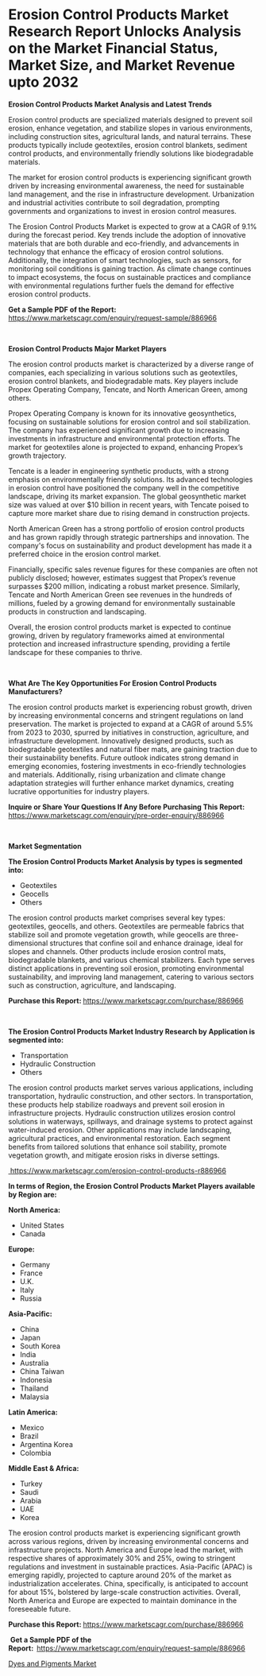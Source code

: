 <p><h1>Erosion Control Products Market Research Report Unlocks Analysis on the Market Financial Status, Market Size, and Market Revenue upto 2032</h1></p><p><strong>Erosion Control Products Market Analysis and Latest Trends</strong></p>
<p><p>Erosion control products are specialized materials designed to prevent soil erosion, enhance vegetation, and stabilize slopes in various environments, including construction sites, agricultural lands, and natural terrains. These products typically include geotextiles, erosion control blankets, sediment control products, and environmentally friendly solutions like biodegradable materials. </p><p>The market for erosion control products is experiencing significant growth driven by increasing environmental awareness, the need for sustainable land management, and the rise in infrastructure development. Urbanization and industrial activities contribute to soil degradation, prompting governments and organizations to invest in erosion control measures. </p><p>The Erosion Control Products Market is expected to grow at a CAGR of 9.1% during the forecast period. Key trends include the adoption of innovative materials that are both durable and eco-friendly, and advancements in technology that enhance the efficacy of erosion control solutions. Additionally, the integration of smart technologies, such as sensors, for monitoring soil conditions is gaining traction. As climate change continues to impact ecosystems, the focus on sustainable practices and compliance with environmental regulations further fuels the demand for effective erosion control products.</p></p>
<p><strong>Get a Sample PDF of the Report:&nbsp;</strong> <a href="https://www.marketscagr.com/enquiry/request-sample/886966?utm_campaign=3529&utm_medium=2&utm_source=Github&utm_content=ia&utm_term=31032025&utm_id=erosion-control-products">https://www.marketscagr.com/enquiry/request-sample/886966</a></p>
<p>&nbsp;</p>
<p><strong>Erosion Control Products Major Market Players</strong></p>
<p><p>The erosion control products market is characterized by a diverse range of companies, each specializing in various solutions such as geotextiles, erosion control blankets, and biodegradable mats. Key players include Propex Operating Company, Tencate, and North American Green, among others.</p><p>Propex Operating Company is known for its innovative geosynthetics, focusing on sustainable solutions for erosion control and soil stabilization. The company has experienced significant growth due to increasing investments in infrastructure and environmental protection efforts. The market for geotextiles alone is projected to expand, enhancing Propex’s growth trajectory.</p><p>Tencate is a leader in engineering synthetic products, with a strong emphasis on environmentally friendly solutions. Its advanced technologies in erosion control have positioned the company well in the competitive landscape, driving its market expansion. The global geosynthetic market size was valued at over $10 billion in recent years, with Tencate poised to capture more market share due to rising demand in construction projects.</p><p>North American Green has a strong portfolio of erosion control products and has grown rapidly through strategic partnerships and innovation. The company's focus on sustainability and product development has made it a preferred choice in the erosion control market.</p><p>Financially, specific sales revenue figures for these companies are often not publicly disclosed; however, estimates suggest that Propex’s revenue surpasses $200 million, indicating a robust market presence. Similarly, Tencate and North American Green see revenues in the hundreds of millions, fueled by a growing demand for environmentally sustainable products in construction and landscaping.</p><p>Overall, the erosion control products market is expected to continue growing, driven by regulatory frameworks aimed at environmental protection and increased infrastructure spending, providing a fertile landscape for these companies to thrive.</p></p>
<p>&nbsp;</p>
<p><strong>What Are The Key Opportunities For Erosion Control Products Manufacturers?</strong></p>
<p><p>The erosion control products market is experiencing robust growth, driven by increasing environmental concerns and stringent regulations on land preservation. The market is projected to expand at a CAGR of around 5.5% from 2023 to 2030, spurred by initiatives in construction, agriculture, and infrastructure development. Innovatively designed products, such as biodegradable geotextiles and natural fiber mats, are gaining traction due to their sustainability benefits. Future outlook indicates strong demand in emerging economies, fostering investments in eco-friendly technologies and materials. Additionally, rising urbanization and climate change adaptation strategies will further enhance market dynamics, creating lucrative opportunities for industry players.</p></p>
<p><strong>Inquire or Share Your Questions If Any Before Purchasing This Report:</strong> <a href="https://www.marketscagr.com/enquiry/pre-order-enquiry/886966?utm_campaign=3529&utm_medium=2&utm_source=Github&utm_content=ia&utm_term=31032025&utm_id=erosion-control-products">https://www.marketscagr.com/enquiry/pre-order-enquiry/886966</a></p>
<p>&nbsp;</p>
<p><strong>Market Segmentation</strong></p>
<p><strong>The Erosion Control Products Market Analysis by types is segmented into:</strong></p>
<p><ul><li>Geotextiles</li><li>Geocells</li><li>Others</li></ul></p>
<p><p>The erosion control products market comprises several key types: geotextiles, geocells, and others. Geotextiles are permeable fabrics that stabilize soil and promote vegetation growth, while geocells are three-dimensional structures that confine soil and enhance drainage, ideal for slopes and channels. Other products include erosion control mats, biodegradable blankets, and various chemical stabilizers. Each type serves distinct applications in preventing soil erosion, promoting environmental sustainability, and improving land management, catering to various sectors such as construction, agriculture, and landscaping.</p></p>
<p><strong>Purchase this Report:&nbsp;</strong><a href="https://www.marketscagr.com/purchase/886966?utm_campaign=3529&utm_medium=2&utm_source=Github&utm_content=ia&utm_term=31032025&utm_id=erosion-control-products">https://www.marketscagr.com/purchase/886966</a></p>
<p>&nbsp;</p>
<p><strong>The Erosion Control Products Market Industry Research by Application is segmented into:</strong></p>
<p><ul><li>Transportation</li><li>Hydraulic Construction</li><li>Others</li></ul></p>
<p><p>The erosion control products market serves various applications, including transportation, hydraulic construction, and other sectors. In transportation, these products help stabilize roadways and prevent soil erosion in infrastructure projects. Hydraulic construction utilizes erosion control solutions in waterways, spillways, and drainage systems to protect against water-induced erosion. Other applications may include landscaping, agricultural practices, and environmental restoration. Each segment benefits from tailored solutions that enhance soil stability, promote vegetation growth, and mitigate erosion risks in diverse settings.</p></p>
<p><a href="https://www.marketscagr.com/erosion-control-products-r886966?utm_campaign=3529&utm_medium=2&utm_source=Github&utm_content=ia&utm_term=31032025&utm_id=erosion-control-products">&nbsp;https://www.marketscagr.com/erosion-control-products-r886966</a></p>
<p><strong>In terms of Region, the Erosion Control Products Market Players available by Region are:</strong></p>
<p>
    <p> <strong> North America: </strong>
        <ul>
            <li>United States</li>
            <li>Canada</li>
        </ul>
        </p> 
    <p> <strong> Europe: </strong>
        <ul>
            <li>Germany</li>
            <li>France</li>
            <li>U.K.</li>
            <li>Italy</li>
            <li>Russia</li>
        </ul>
        </p> 
    <p> <strong> Asia-Pacific: </strong>
        <ul>
            <li>China</li>
            <li>Japan</li>
            <li>South Korea</li>
            <li>India</li>
            <li>Australia</li>
            <li>China Taiwan</li>
            <li>Indonesia</li>
            <li>Thailand</li>
            <li>Malaysia</li>
        </ul>
        </p> 
    <p> <strong> Latin America: </strong>
        <ul>
            <li>Mexico</li>
            <li>Brazil</li>
            <li>Argentina Korea</li>
            <li>Colombia</li>
        </ul>
        </p> 
    <p> <strong> Middle East & Africa: </strong>
        <ul>
            <li>Turkey</li>
            <li>Saudi</li>
            <li>Arabia</li>
            <li>UAE</li>
            <li>Korea</li>
        </ul>
    </p>
    </p>
<p><p>The erosion control products market is experiencing significant growth across various regions, driven by increasing environmental concerns and infrastructure projects. North America and Europe lead the market, with respective shares of approximately 30% and 25%, owing to stringent regulations and investment in sustainable practices. Asia-Pacific (APAC) is emerging rapidly, projected to capture around 20% of the market as industrialization accelerates. China, specifically, is anticipated to account for about 15%, bolstered by large-scale construction activities. Overall, North America and Europe are expected to maintain dominance in the foreseeable future.</p></p>
<p><strong>Purchase this Report: </strong><a href="https://www.marketscagr.com/purchase/886966?utm_campaign=3529&utm_medium=2&utm_source=Github&utm_content=ia&utm_term=31032025&utm_id=erosion-control-products">https://www.marketscagr.com/purchase/886966</a></p>
<p>&nbsp;<strong>Get a Sample PDF of the Report:&nbsp;&nbsp;</strong><a href="https://www.marketscagr.com/enquiry/request-sample/886966?utm_campaign=3529&utm_medium=2&utm_source=Github&utm_content=ia&utm_term=31032025&utm_id=erosion-control-products">https://www.marketscagr.com/enquiry/request-sample/886966</a></p>
<p><strong></strong></p>
<p><p><a href="https://github.com/theyasnare5w/Market-Research-Report-List-1/blob/main/dyes-and-pigments-market.md?utm_campaign=3529&utm_medium=2&utm_source=Github&utm_content=ia&utm_term=31032025&utm_id=erosion-control-products">Dyes and Pigments Market</a></p></p>